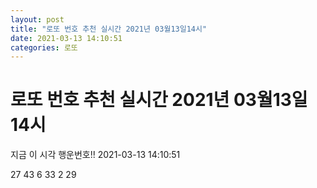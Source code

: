 ```yaml
---
layout: post
title: "로또 번호 추천 실시간 2021년 03월13일14시"
date: 2021-03-13 14:10:51
categories: 로또
---
```


# 로또 번호 추천 실시간 2021년 03월13일14시

지금 이 시각 행운번호!! 2021-03-13 14:10:51

 27  43  6  33  2  29 

